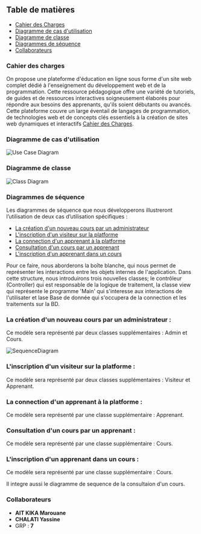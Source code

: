 
## Table de matières
- [Cahier des Charges](#cahier-des-charges)
- [Diagramme de cas d'utilisation](#use-case)
- [Diagramme de classe](#class)
- [Diagrammes de séquence](#sequence)
- [Collaborateurs](#Collaborateurs)

### <a name="cahier-des-charges"></a> Cahier des charges

On propose une plateforme d'éducation en ligne sous forme d'un site web complet dédié à l'enseignement du 
développement web et de la programmation. Cette ressource pédagogique offre une variété de 
tutoriels, de guides et de ressources interactives soigneusement élaborés pour répondre aux 
besoins des apprenants, qu'ils soient débutants ou avancés. Cette plateforme couvre un large 
éventail de langages de programmation, de technologies web et de concepts clés essentiels à la 
création de sites web dynamiques et interactifs [Cahier des Charges](https://github.com/Marouane124/Projet-UML/blob/main/Cahier%20des%20charges.pdf).

### <a name="use-case"></a> Diagramme de cas d'utilisation
![Use Case Diagram](https://github.com/Marouane124/Projet-UML/assets/110178036/81121ae7-5787-410e-8552-fc48d5e46f50)

### <a name="class"></a> Diagramme de classe
![Class Diagram](https://github.com/Marouane124/Projet-UML/assets/110178036/c31b00ab-1bab-465c-8d7d-33bec66b55d5)

### <a name="sequence"></a> Diagrammes de séquence
Les diagrammes de séquence que nous développerons illustreront l’utilisation de deux cas d’utilisation spécifiques :
- [La création d'un nouveau cours par un administrateur](#sequence1)
- [L'inscription d'un visiteur sur la platforme](#sequence2)
- [La connection d'un apprenant à la platforme](#sequence3)
- [Consultation d'un cours par un apprenant](#sequence4)
- [L'inscription d'un apprenant dans un cours](#sequence5)

Pour ce faire, nous aborderons la boîte blanche, qui nous permet de représenter les interactions entre les objets internes de l'application.
Dans cette structure, nous introduirons trois nouvelles classes; le contrôleur (Controller) qui est responsable de la logique de traitement, la classe view qui
représente le programme 'Main' qui s'interesse aux interactions de l'utilisater et lase Base de donnée qui s'occupera de la connection et les traitements sur la BD.

### <a name="sequence1"></a> La création d'un nouveau cours par un administrateur :
Ce modèle sera représenté par deux classes supplémentaires : Admin et Cours.

![SequenceDiagram](https://github.com/Marouane124/Projet-UML/assets/110178036/d4828109-e4db-4b87-be9d-6c0b86e25c22)

### <a name="sequence2"></a> L'inscription d'un visiteur sur la platforme :
Ce modèle sera représenté par deux classes supplémentaires : Visiteur et Apprenant.

### <a name="sequence3"></a> La connection d'un apprenant à la platforme :
Ce modèle sera représenté par une classe supplémentaire : Apprenant.

### <a name="sequence4"></a> Consultation d'un cours par un apprenant :
Ce modèle sera représenté par une classe supplémentaire : Cours.

### <a name="sequence5"></a> L'inscription d'un apprenant dans un cours :
Ce modèle sera représenté par une classe supplémentaire : Cours.

Il integre aussi le diagramme de sequence de la consultaion d'un cours.


### <a name="Collaborateurs"></a> Collaborateurs
- **AIT KIKA Marouane**
- **CHALATI Yassine**
- GRP : **7**
  
